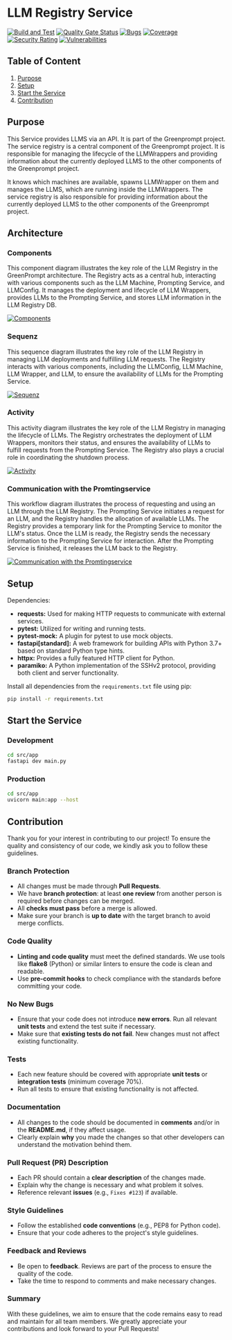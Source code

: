 # LLM Registry Service
[![Build and Test](https://github.com/gflachs/GreenPrompt_LLM_Registry/actions/workflows/build.yml/badge.svg)](https://github.com/gflachs/GreenPrompt_LLM_Registry/actions/workflows/build.yml)
[![Quality Gate Status](https://sonarcloud.io/api/project_badges/measure?project=gflachs_GreenPrompt_LLM_Registry&metric=alert_status)](https://sonarcloud.io/summary/new_code?id=gflachs_GreenPrompt_LLM_Registry)
[![Bugs](https://sonarcloud.io/api/project_badges/measure?project=gflachs_GreenPrompt_LLM_Registry&metric=bugs)](https://sonarcloud.io/summary/new_code?id=gflachs_GreenPrompt_LLM_Registry)
[![Coverage](https://sonarcloud.io/api/project_badges/measure?project=gflachs_GreenPrompt_LLM_Registry&metric=coverage)](https://sonarcloud.io/summary/new_code?id=gflachs_GreenPrompt_LLM_Registry)
[![Security Rating](https://sonarcloud.io/api/project_badges/measure?project=gflachs_GreenPrompt_LLM_Registry&metric=security_rating)](https://sonarcloud.io/summary/new_code?id=gflachs_GreenPrompt_LLM_Registry)
[![Vulnerabilities](https://sonarcloud.io/api/project_badges/measure?project=gflachs_GreenPrompt_LLM_Registry&metric=vulnerabilities)](https://sonarcloud.io/summary/new_code?id=gflachs_GreenPrompt_LLM_Registry)

## Table of Content
1. [Purpose](#purpose)
2. [Setup](#setup)
3. [Start the Service](#start-the-service)
4. [Contribution](#contribution)

## Purpose

This Service provides LLMS via an API. It is part of the Greenprompt project. The service registry is a central component of the Greenprompt project. It is responsible for managing the lifecycle of the LLMWrappers and providing information about the currently deployed LLMS to the other components of the Greenprompt project.

It knows which machines are available, spawns LLMWrapper on them and manages the LLMS, which are running inside the LLMWrappers. The service registry is also responsible for providing information about the currently deployed LLMS to the other components of the Greenprompt project.

## Architecture
### Components
This component diagram illustrates the key role of the LLM Registry in the GreenPrompt architecture. The Registry acts as a central hub, interacting with various components such as the LLM Machine, Prompting Service, and LLMConfig. It manages the deployment and lifecycle of LLM Wrappers, provides LLMs to the Prompting Service, and stores LLM information in the LLM Registry DB.

[![Components](https://tinyurl.com/2dml8ap9)](https://tinyurl.com/2dml8ap9)<!--![Components](./docs/architecture/components.puml)-->

### Sequenz
This sequence diagram illustrates the key role of the LLM Registry in managing LLM deployments and fulfilling LLM requests. The Registry interacts with various components, including the LLMConfig, LLM Machine, LLM Wrapper, and LLM, to ensure the availability of LLMs for the Prompting Service.

[![Sequenz](https://tinyurl.com/2dcbntvl)](https://tinyurl.com/2dcbntvl)<!--![Sequenz](./docs/architecture/sequenz.puml)-->

### Activity
This activity diagram illustrates the key role of the LLM Registry in managing the lifecycle of LLMs. The Registry orchestrates the deployment of LLM Wrappers, monitors their status, and ensures the availability of LLMs to fulfill requests from the Prompting Service. The Registry also plays a crucial role in coordinating the shutdown process.

[![Activity](https://tinyurl.com/2cxpee47)](https://tinyurl.com/2cxpee47)<!--![Activity](./docs/architecture/activity.puml)-->

### Communication with the Promtingservice
This workflow diagram illustrates the process of requesting and using an LLM through the LLM Registry. The Prompting Service initiates a request for an LLM, and the Registry handles the allocation of available LLMs. The Registry provides a temporary link for the Prompting Service to monitor the LLM's status. Once the LLM is ready, the Registry sends the necessary information to the Prompting Service for interaction. After the Prompting Service is finished, it releases the LLM back to the Registry.

[![Communication with the Promtingservice](https://tinyurl.com/29qrd7rv)](https://tinyurl.com/29qrd7rv)<!--![Communication with the Promtingservice](./docs/architecture/promptingservice_workflow.puml)-->

## Setup

Dependencies:
- **requests:** Used for making HTTP requests to communicate with external services.
- **pytest:** Utilized for writing and running tests.
- **pytest-mock:** A plugin for pytest to use mock objects.
- **fastapi[standard]:** A web framework for building APIs with Python 3.7+ based on standard Python type hints.
- **httpx:** Provides a fully featured HTTP client for Python.
- **paramiko:** A Python implementation of the SSHv2 protocol, providing both client and server functionality.

Install all dependencies from the `requirements.txt` file using pip:
```sh
pip install -r requirements.txt
```

## Start the Service 

### Development
```sh
cd src/app
fastapi dev main.py
```

### Production
```sh
cd src/app
uvicorn main:app --host
```


## Contribution

Thank you for your interest in contributing to our project! To ensure the quality and consistency of our code, we kindly ask you to follow these guidelines.

### Branch Protection

- All changes must be made through **Pull Requests**.
- We have **branch protection**: at least **one review** from another person is required before changes can be merged.
- All **checks must pass** before a merge is allowed.
- Make sure your branch is **up to date** with the target branch to avoid merge conflicts.

### Code Quality

- **Linting and code quality** must meet the defined standards. We use tools like **flake8** (Python) or similar linters to ensure the code is clean and readable.
- Use **pre-commit hooks** to check compliance with the standards before committing your code.

### No New Bugs

- Ensure that your code does not introduce **new errors**. Run all relevant **unit tests** and extend the test suite if necessary.
- Make sure that **existing tests do not fail**. New changes must not affect existing functionality.

### Tests

- Each new feature should be covered with appropriate **unit tests** or **integration tests** (minimum coverage 70%).
- Run all tests to ensure that existing functionality is not affected.

### Documentation

- All changes to the code should be documented in **comments** and/or in the **README.md**, if they affect usage.
- Clearly explain **why** you made the changes so that other developers can understand the motivation behind them.

### Pull Request (PR) Description

- Each PR should contain a **clear description** of the changes made.
- Explain why the change is necessary and what problem it solves.
- Reference relevant **issues** (e.g., `Fixes #123`) if available.

### Style Guidelines

- Follow the established **code conventions** (e.g., PEP8 for Python code).
- Ensure that your code adheres to the project's style guidelines.

### Feedback and Reviews

- Be open to **feedback**. Reviews are part of the process to ensure the quality of the code.
- Take the time to respond to comments and make necessary changes.

### Summary

With these guidelines, we aim to ensure that the code remains easy to read and maintain for all team members. We greatly appreciate your contributions and look forward to your Pull Requests!
